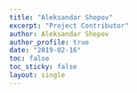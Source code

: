 ```yaml
---
title: "Aleksandar Shopov"
excerpt: "Project Contributor"
author: Aleksandar Shopov
author_profile: true
date: "2019-02-16"
toc: false
toc_sticky: false
layout: single
---
```

